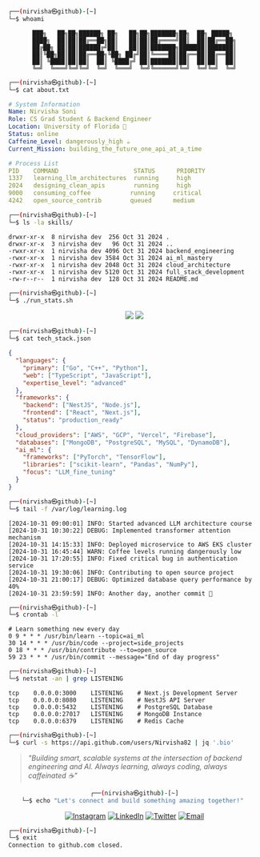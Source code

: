 ```bash
┌──(nirvisha㉿github)-[~]
└─$ whoami
```

<div align="center">

```ascii
███╗   ██╗██╗██████╗ ██╗   ██╗██╗███████╗██╗  ██╗ █████╗ 
████╗  ██║██║██╔══██╗██║   ██║██║██╔════╝██║  ██║██╔══██╗
██╔██╗ ██║██║██████╔╝██║   ██║██║███████╗███████║███████║
██║╚██╗██║██║██╔══██╗╚██╗ ██╔╝██║╚════██║██╔══██║██╔══██║
██║ ╚████║██║██║  ██║ ╚████╔╝ ██║███████║██║  ██║██║  ██║
╚═╝  ╚═══╝╚═╝╚═╝  ╚═╝  ╚═══╝  ╚═╝╚══════╝╚═╝  ╚═╝╚═╝  ╚═╝
```

</div>

```bash
┌──(nirvisha㉿github)-[~]
└─$ cat about.txt
```

```yaml
# System Information
Name: Nirvisha Soni
Role: CS Grad Student & Backend Engineer
Location: University of Florida 🐊
Status: online
Caffeine_Level: dangerously_high ☕
Current_Mission: building_the_future_one_api_at_a_time

# Process List
PID    COMMAND                     STATUS      PRIORITY
1337   learning_llm_architectures  running     high
2024   designing_clean_apis        running     high  
9000   consuming_coffee           running     critical
4242   open_source_contrib        queued      medium
```

```bash
┌──(nirvisha㉿github)-[~]
└─$ ls -la skills/
```

```console
drwxr-xr-x  8 nirvisha dev  256 Oct 31 2024 .
drwxr-xr-x  3 nirvisha dev   96 Oct 31 2024 ..
-rwxr-xr-x  1 nirvisha dev 4096 Oct 31 2024 backend_engineering
-rwxr-xr-x  1 nirvisha dev 3584 Oct 31 2024 ai_ml_mastery
-rwxr-xr-x  1 nirvisha dev 2048 Oct 31 2024 cloud_architecture  
-rwxr-xr-x  1 nirvisha dev 5120 Oct 31 2024 full_stack_development
-rw-r--r--  1 nirvisha dev  128 Oct 31 2024 README.md
```

```bash
┌──(nirvisha㉿github)-[~]
└─$ ./run_stats.sh
```

<div align="center">
  <img src="https://github-readme-stats.vercel.app/api?username=Nirvisha82&show_icons=true&theme=green_csak&hide_border=true&bg_color=0d1117&title_color=00ff00&text_color=00ff00&icon_color=00ff00"/>
  <img src="https://github-readme-stats.vercel.app/api/top-langs/?username=Nirvisha82&layout=compact&theme=green_csak&hide_border=true&bg_color=0d1117&title_color=00ff00&text_color=00ff00"/>
</div>

```bash
┌──(nirvisha㉿github)-[~]
└─$ cat tech_stack.json
```

```json
{
  "languages": {
    "primary": ["Go", "C++", "Python"],
    "web": ["TypeScript", "JavaScript"],
    "expertise_level": "advanced"
  },
  "frameworks": {
    "backend": ["NestJS", "Node.js"],
    "frontend": ["React", "Next.js"],
    "status": "production_ready"
  },
  "cloud_providers": ["AWS", "GCP", "Vercel", "Firebase"],
  "databases": ["MongoDB", "PostgreSQL", "MySQL", "DynamoDB"],
  "ai_ml": {
    "frameworks": ["PyTorch", "TensorFlow"],
    "libraries": ["scikit-learn", "Pandas", "NumPy"],
    "focus": "LLM_fine_tuning"
  }
}
```

```bash
┌──(nirvisha㉿github)-[~]
└─$ tail -f /var/log/learning.log
```

```log
[2024-10-31 09:00:01] INFO: Started advanced LLM architecture course
[2024-10-31 10:30:22] DEBUG: Implemented transformer attention mechanism
[2024-10-31 14:15:33] INFO: Deployed microservice to AWS EKS cluster  
[2024-10-31 16:45:44] WARN: Coffee levels running dangerously low
[2024-10-31 17:20:55] INFO: Fixed critical bug in authentication service
[2024-10-31 19:30:06] INFO: Contributing to open source project
[2024-10-31 21:00:17] DEBUG: Optimized database query performance by 40%
[2024-10-31 23:59:59] INFO: Another day, another commit 🚀
```

```bash
┌──(nirvisha㉿github)-[~]
└─$ crontab -l
```

```cron
# Learn something new every day
0 9 * * * /usr/bin/learn --topic=ai_ml
30 14 * * * /usr/bin/code --project=side_projects  
0 18 * * * /usr/bin/contribute --to=open_source
59 23 * * * /usr/bin/commit --message="End of day progress"
```

```bash
┌──(nirvisha㉿github)-[~]
└─$ netstat -an | grep LISTENING
```

```console
tcp    0.0.0.0:3000    LISTENING    # Next.js Development Server
tcp    0.0.0.0:8080    LISTENING    # NestJS API Server  
tcp    0.0.0.0:5432    LISTENING    # PostgreSQL Database
tcp    0.0.0.0:27017   LISTENING    # MongoDB Instance
tcp    0.0.0.0:6379    LISTENING    # Redis Cache
```

```bash
┌──(nirvisha㉿github)-[~]
└─$ curl -s https://api.github.com/users/Nirvisha82 | jq '.bio'
```

> *"Building smart, scalable systems at the intersection of backend engineering and AI. Always learning, always coding, always caffeinated ☕"*

<div align="center">

```bash
┌──(nirvisha㉿github)-[~]
└─$ echo "Let's connect and build something amazing together!" 
```

[![Instagram](https://img.shields.io/badge/Instagram-E4405F?style=flat-square&logo=instagram&logoColor=white)](https://instagram.com/__nirvisha_)
[![LinkedIn](https://img.shields.io/badge/LinkedIn-0077B5?style=flat-square&logo=linkedin&logoColor=white)](https://linkedin.com/in/nirvishasoni)
[![Twitter](https://img.shields.io/badge/Twitter-1DA1F2?style=flat-square&logo=twitter&logoColor=white)](https://x.com/nirvishaaa)
[![Email](https://img.shields.io/badge/Email-D14836?style=flat-square&logo=gmail&logoColor=white)](mailto:nsoni@ufl.edu)

</div>

```bash
┌──(nirvisha㉿github)-[~]
└─$ exit
Connection to github.com closed.
```

